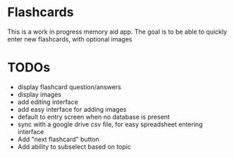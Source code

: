 # Flashcards
This is a work in progress memory aid app. The goal is to be able to quickly enter new flashcards, with optional images



# TODOs
- display flashcard question/answers
- display images
- add editing interface
- add easy interface for adding images
- default to entry screen when no database is present
- sync with a google drive csv file, for easy spreadsheet entering interface
- Add "next flashcard" button
- Add ability to subselect based on topic
